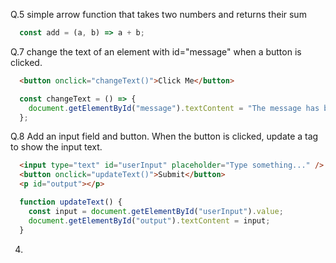 Q.5 simple arrow function that takes two numbers and returns their sum
  ```js
    const add = (a, b) => a + b;
  ```


Q.7 change the text of an element with id="message" when a button is clicked.

  ```html
    <button onclick="changeText()">Click Me</button>
  ```

  ```js
    const changeText = () => {
      document.getElementById("message").textContent = "The message has been changed!";
    };
  ```

Q.8 Add an input field and button. When the button is clicked, update a
tag to show the input text.

  ```html
    <input type="text" id="userInput" placeholder="Type something..." />
    <button onclick="updateText()">Submit</button>
    <p id="output"></p>
  ```
  ```js
    function updateText() {
      const input = document.getElementById("userInput").value;
      document.getElementById("output").textContent = input;
    }
  ```

4. 